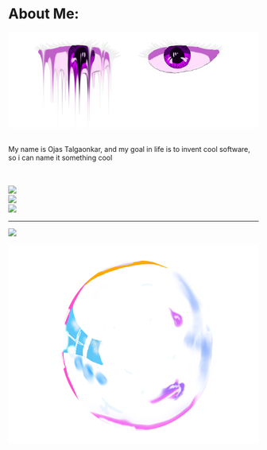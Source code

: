 # About Me:

<div align="center">
  <img src="eyes.png" alt="Eyes" />
</div> <br>

My name is Ojas Talgaonkar, and my goal in life is to invent cool software, so i can name it something cool<br><br><br>

![](https://github-readme-stats.vercel.app/api?username=OjasTalgaonkar&theme=dark&hide_border=false&include_all_commits=false&count_private=false)<br/>
![](https://github-readme-streak-stats.herokuapp.com/?user=OjasTalgaonkar&theme=dark&hide_border=false)<br/>
![](https://github-readme-stats.vercel.app/api/top-langs/?username=OjasTalgaonkar&theme=dark&hide_border=false&include_all_commits=false&count_private=false&layout=compact)

---

[![](https://visitcount.itsvg.in/api?id=OjasTalgaonkar&icon=0&color=0)](https://visitcount.itsvg.in)

<div align="center">
  <img src="image.png" alt="bubble" height="400" width="570"/>
</div>
